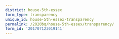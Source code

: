 ```yaml
---
district: house-5th-essex
form_type: transparency
unique_id: house-5th-essex-transparency
permalink: /2020bq/house-5th-essex/transparency/
form_id: '201707123019141'
---
```

